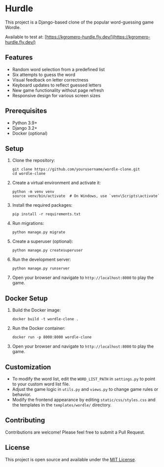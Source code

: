 # Hurdle

This project is a Django-based clone of the popular word-guessing game Wordle.

Available to test at: [https://kgromero-hurdle.fly.dev/](https://kgromero-hurdle.fly.dev/)

## Features

- Random word selection from a predefined list
- Six attempts to guess the word
- Visual feedback on letter correctness
- Keyboard updates to reflect guessed letters
- New game functionality without page refresh
- Responsive design for various screen sizes

## Prerequisites

- Python 3.9+
- Django 3.2+
- Docker (optional)

## Setup

1. Clone the repository:
   ```
   git clone https://github.com/yourusername/wordle-clone.git
   cd wordle-clone
   ```

2. Create a virtual environment and activate it:
   ```
   python -m venv venv
   source venv/bin/activate  # On Windows, use `venv\Scripts\activate`
   ```

3. Install the required packages:
   ```
   pip install -r requirements.txt
   ```

4. Run migrations:
   ```
   python manage.py migrate
   ```

5. Create a superuser (optional):
   ```
   python manage.py createsuperuser
   ```

6. Run the development server:
   ```
   python manage.py runserver
   ```

7. Open your browser and navigate to `http://localhost:8000` to play the game.

## Docker Setup

1. Build the Docker image:
   ```
   docker build -t wordle-clone .
   ```

2. Run the Docker container:
   ```
   docker run -p 8000:8000 wordle-clone
   ```

3. Open your browser and navigate to `http://localhost:8000` to play the game.

## Customization

- To modify the word list, edit the `WORD_LIST_PATH` in `settings.py` to point to your custom word list file.
- Adjust the game logic in `utils.py` and `views.py` to change game rules or behavior.
- Modify the frontend appearance by editing `static/css/styles.css` and the templates in the `templates/wordle/` directory.

## Contributing

Contributions are welcome! Please feel free to submit a Pull Request.

## License

This project is open source and available under the [MIT License](LICENSE).
